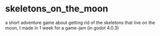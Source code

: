 # skeletons_on_the_moon
a short adventure game about getting rid of the skeletons that live on the moon, I made in 1 week for a game-jam (in godot 4.0.3)
